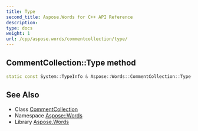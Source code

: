 ```yaml
---
title: Type
second_title: Aspose.Words for C++ API Reference
description: 
type: docs
weight: 1
url: /cpp/aspose.words/commentcollection/type/
---
```

## CommentCollection::Type method




```cpp
static const System::TypeInfo & Aspose::Words::CommentCollection::Type()
```

## See Also

* Class [CommentCollection](../)
* Namespace [Aspose::Words](../../)
* Library [Aspose.Words](../../../)
